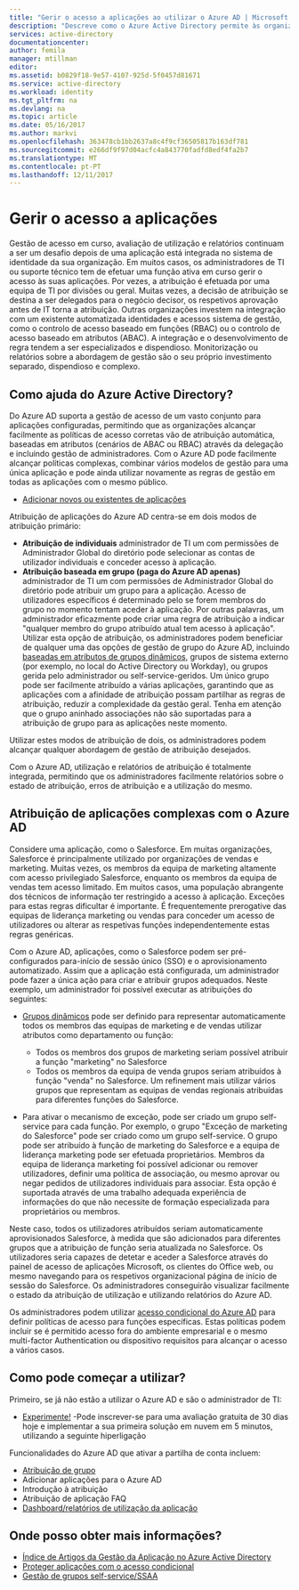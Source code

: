 ```yaml
---
title: "Gerir o acesso a aplicações ao utilizar o Azure AD | Microsoft Docs"
description: "Descreve como o Azure Active Directory permite às organizações especificar as aplicações a que cada utilizador tem acesso."
services: active-directory
documentationcenter: 
author: femila
manager: mtillman
editor: 
ms.assetid: b0829f18-9e57-4107-925d-5f0457d81671
ms.service: active-directory
ms.workload: identity
ms.tgt_pltfrm: na
ms.devlang: na
ms.topic: article
ms.date: 05/16/2017
ms.author: markvi
ms.openlocfilehash: 363478cb1bb2637a8c4f9cf36505817b163df781
ms.sourcegitcommit: e266df9f97d04acfc4a843770fadfd8edf4fa2b7
ms.translationtype: MT
ms.contentlocale: pt-PT
ms.lasthandoff: 12/11/2017
---
```

# <a name="managing-access-to-apps"></a>Gerir o acesso a aplicações
Gestão de acesso em curso, avaliação de utilização e relatórios continuam a ser um desafio depois de uma aplicação está integrada no sistema de identidade da sua organização. Em muitos casos, os administradores de TI ou suporte técnico tem de efetuar uma função ativa em curso gerir o acesso às suas aplicações. Por vezes, a atribuição é efetuada por uma equipa de TI por divisões ou geral. Muitas vezes, a decisão de atribuição se destina a ser delegados para o negócio decisor, os respetivos aprovação antes de IT torna a atribuição.  Outras organizações investem na integração com um existente automatizada identidades e acessos sistema de gestão, como o controlo de acesso baseado em funções (RBAC) ou o controlo de acesso baseado em atributos (ABAC). A integração e o desenvolvimento de regra tendem a ser especializados e dispendioso. Monitorização ou relatórios sobre a abordagem de gestão são o seu próprio investimento separado, dispendioso e complexo.

## <a name="how-does-azure-active-directory-help"></a>Como ajuda do Azure Active Directory?
 Do Azure AD suporta a gestão de acesso de um vasto conjunto para aplicações configuradas, permitindo que as organizações alcançar facilmente as políticas de acesso corretas vão de atribuição automática, baseadas em atributos (cenários de ABAC ou RBAC) através da delegação e incluindo gestão de administradores. Com o Azure AD pode facilmente alcançar políticas complexas, combinar vários modelos de gestão para uma única aplicação e pode ainda utilizar novamente as regras de gestão em todas as aplicações com o mesmo público.

* [Adicionar novos ou existentes de aplicações](active-directory-enterprise-apps-manage-sso.md)

 Atribuição de aplicações do Azure AD centra-se em dois modos de atribuição primário:

* **Atribuição de individuais** administrador de TI um com permissões de Administrador Global do diretório pode selecionar as contas de utilizador individuais e conceder acesso à aplicação.
* **Atribuição baseada em grupo (paga do Azure AD apenas)** administrador de TI um com permissões de Administrador Global do diretório pode atribuir um grupo para a aplicação. Acesso de utilizadores específicos é determinado pelo se forem membros do grupo no momento tentam aceder à aplicação. Por outras palavras, um administrador eficazmente pode criar uma regra de atribuição a indicar "qualquer membro do grupo atribuído atual tem acesso à aplicação". Utilizar esta opção de atribuição, os administradores podem beneficiar de qualquer uma das opções de gestão de grupo do Azure AD, incluindo [baseadas em atributos de grupos dinâmicos](active-directory-groups-create-azure-portal.md), grupos de sistema externo (por exemplo, no local do Active Directory ou Workday), ou grupos gerida pelo administrador ou self-service-geridos. Um único grupo pode ser facilmente atribuído a várias aplicações, garantindo que as aplicações com a afinidade de atribuição possam partilhar as regras de atribuição, reduzir a complexidade da gestão geral. Tenha em atenção que o grupo aninhado associações não são suportadas para a atribuição de grupo para as aplicações neste momento.

Utilizar estes modos de atribuição de dois, os administradores podem alcançar qualquer abordagem de gestão de atribuição desejados.

Com o Azure AD, utilização e relatórios de atribuição é totalmente integrada, permitindo que os administradores facilmente relatórios sobre o estado de atribuição, erros de atribuição e a utilização do mesmo.

## <a name="complex-application-assignment-with-azure-ad"></a>Atribuição de aplicações complexas com o Azure AD
Considere uma aplicação, como o Salesforce. Em muitas organizações, Salesforce é principalmente utilizado por organizações de vendas e marketing. Muitas vezes, os membros da equipa de marketing altamente com acesso privilegiado Salesforce, enquanto os membros da equipa de vendas tem acesso limitado. Em muitos casos, uma população abrangente dos técnicos de informação ter restringido a acesso à aplicação. Exceções para estas regras dificultar é importante. É frequentemente prerogative das equipas de liderança marketing ou vendas para conceder um acesso de utilizadores ou alterar as respetivas funções independentemente estas regras genéricas.

Com o Azure AD, aplicações, como o Salesforce podem ser pré-configurados para-início de sessão único (SSO) e o aprovisionamento automatizado. Assim que a aplicação está configurada, um administrador pode fazer a única ação para criar e atribuir grupos adequados. Neste exemplo, um administrador foi possível executar as atribuições do seguintes:

* [Grupos dinâmicos](active-directory-groups-create-azure-portal.md) pode ser definido para representar automaticamente todos os membros das equipas de marketing e de vendas utilizar atributos como departamento ou função:
  
  * Todos os membros dos grupos de marketing seriam possível atribuir a função "marketing" no Salesforce
  * Todos os membros da equipa de venda grupos seriam atribuídos à função "venda" no Salesforce. Um refinement mais utilizar vários grupos que representam as equipas de vendas regionais atribuídas para diferentes funções do Salesforce.
* Para ativar o mecanismo de exceção, pode ser criado um grupo self-service para cada função. Por exemplo, o grupo "Exceção de marketing do Salesforce" pode ser criado como um grupo self-service. O grupo pode ser atribuído à função de marketing do Salesforce e a equipa de liderança marketing pode ser efetuada proprietários. Membros da equipa de liderança marketing foi possível adicionar ou remover utilizadores, definir uma política de associação, ou mesmo aprovar ou negar pedidos de utilizadores individuais para associar. Esta opção é suportada através de uma trabalho adequada experiência de informações do que não necessite de formação especializada para proprietários ou membros.

Neste caso, todos os utilizadores atribuídos seriam automaticamente aprovisionados Salesforce, à medida que são adicionados para diferentes grupos que a atribuição de função seria atualizada no Salesforce. Os utilizadores seria capazes de detetar e aceder a Salesforce através do painel de acesso de aplicações Microsoft, os clientes do Office web, ou mesmo navegando para os respetivos organizacional página de início de sessão do Salesforce. Os administradores conseguirão visualizar facilmente o estado da atribuição de utilização e utilizando relatórios do Azure AD.

Os administradores podem utilizar [acesso condicional do Azure AD](active-directory-conditional-access-azure-portal.md) para definir políticas de acesso para funções específicas. Estas políticas podem incluir se é permitido acesso fora do ambiente empresarial e o mesmo multi-factor Authentication ou dispositivo requisitos para alcançar o acesso a vários casos.

## <a name="how-can-i-get-started"></a>Como pode começar a utilizar?
Primeiro, se já não estão a utilizar o Azure AD e são o administrador de TI:

* [Experimente!](https://azure.microsoft.com/trial/get-started-active-directory/) -Pode inscrever-se para uma avaliação gratuita de 30 dias hoje e implementar a sua primeira solução em nuvem em 5 minutos, utilizando a seguinte hiperligação

Funcionalidades do Azure AD que ativar a partilha de conta incluem:

* [Atribuição de grupo](active-directory-accessmanagement-self-service-group-management.md)
* Adicionar aplicações para o Azure AD
* Introdução à atribuição
* Atribuição de aplicação FAQ
* [Dashboard/relatórios de utilização da aplicação](active-directory-passwords-get-insights.md)

## <a name="where-can-i-learn-more"></a>Onde posso obter mais informações?
* [Índice de Artigos da Gestão da Aplicação no Azure Active Directory](active-directory-apps-index.md)
* [Proteger aplicações com o acesso condicional](active-directory-conditional-access-azure-portal.md)
* [Gestão de grupos self-service/SSAA](active-directory-accessmanagement-self-service-group-management.md)

